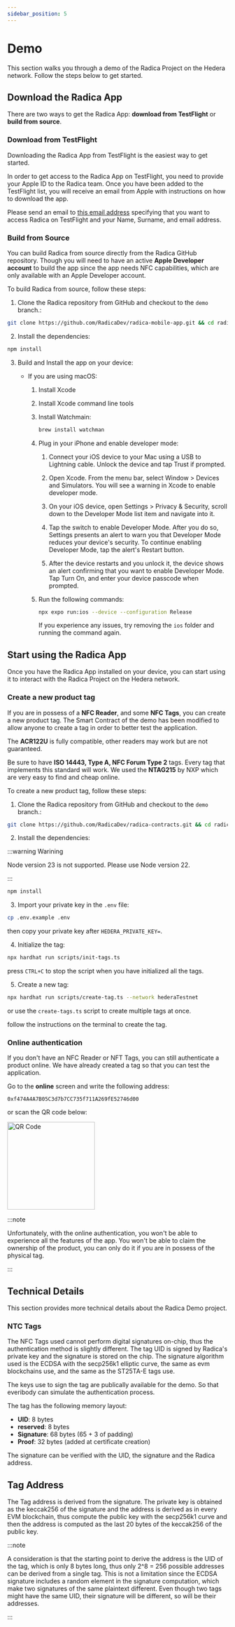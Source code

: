 ```yaml
---
sidebar_position: 5
---
```


# Demo

This section walks you through a demo of the Radica Project on the Hedera network. Follow the steps below to get started.

## Download the Radica App

There are two ways to get the Radica App: **download from TestFlight** or **build from source**.

### Download from TestFlight

Downloading the Radica App from TestFlight is the easiest way to get started.

In order to get access to the Radica App on TestFlight, you need to provide your Apple ID to the Radica team. Once you have been added to the TestFlight list, you will receive an email from Apple with instructions on how to download the app.

Please send an email to [this email address](mailto:francescolaterza+radicademo00@gmail.com) specifying that you want to access Radica on TestFlight and your Name, Surname, and email address.

### Build from Source

You can build Radica from source directly from the Radica GitHub repository. Though you will need to have an active **Apple Developer account** to build the app since the app needs NFC capabilities, which are only available with an Apple Developer account.

To build Radica from source, follow these steps:

1. Clone the Radica repository from GitHub and checkout to the `demo` branch.:

```bash
git clone https://github.com/RadicaDev/radica-mobile-app.git && cd radica-mobile-app && git checkout demo
```

2. Install the dependencies:

```bash
npm install
```

3. Build and Install the app on your device:

   - If you are using macOS:

     1. Install Xcode

     2. Install Xcode command line tools

     3. Install Watchmain:

        ```bash
        brew install watchman
        ```

     4. Plug in your iPhone and enable developer mode:

        1. Connect your iOS device to your Mac using a USB to Lightning cable. Unlock the device and tap Trust if prompted.

        2. Open Xcode. From the menu bar, select Window > Devices and Simulators. You will see a warning in Xcode to enable developer mode.

        3. On your iOS device, open Settings > Privacy & Security, scroll down to the Developer Mode list item and navigate into it.

        4. Tap the switch to enable Developer Mode. After you do so, Settings presents an alert to warn you that Developer Mode reduces your device's security. To continue enabling Developer Mode, tap the alert's Restart button.

        5. After the device restarts and you unlock it, the device shows an alert confirming that you want to enable Developer Mode. Tap Turn On, and enter your device passcode when prompted.

     5. Run the following commands:

        ```bash
        npx expo run:ios --device --configuration Release
        ```

        If you experience any issues, try removing the `ios` folder and running the command again.

## Start using the Radica App

Once you have the Radica App installed on your device, you can start using it to interact with the Radica Project on the Hedera network.

### Create a new product tag

If you are in possess of a **NFC Reader**, and some **NFC Tags**, you can create a new product tag. The Smart Contract of the demo has been modified to allow anyone to create a tag in order to better test the application.

The **ACR122U** is fully compatible, other readers may work but are not guaranteed.

Be sure to have **ISO 14443, Type A, NFC Forum Type 2** tags. Every tag that implements this standard will work. We used the **NTAG215** by NXP which are very easy to find and cheap online.

To create a new product tag, follow these steps:

1. Clone the Radica repository from GitHub and checkout to the `demo` branch.:

```bash
git clone https://github.com/RadicaDev/radica-contracts.git && cd radica-contracts && git checkout demo
```

2. Install the dependencies:

:::warning Warining

Node version 23 is not supported. Please use Node version 22.

:::

```bash
npm install
```

3. Import your private key in the `.env` file:

```bash
cp .env.example .env
```

then copy your private key after `HEDERA_PRIVATE_KEY=`.

4. Initialize the tag:

```bash
npx hardhat run scripts/init-tags.ts
```

press `CTRL+C` to stop the script when you have initialized all the tags.

5. Create a new tag:

```bash
npx hardhat run scripts/create-tag.ts --network hederaTestnet
```

or use the `create-tags.ts` script to create multiple tags at once.

follow the instructions on the terminal to create the tag.

### Online authentication

If you don't have an NFC Reader or NFT Tags, you can still authenticate a product online. We have already created a tag so that you can test the application.

Go to the **online** screen and write the following address:

```
0xf474A4A7B05C3d7b7CC735f711A269fE52746d00
```

or scan the QR code below:

<img src="/img/qr-code.png" alt="QR Code" width="200"/>

:::note

Unfortunately, with the online authentication, you won't be able to experience all the features of the app. You won't be able to claim the ownership of the product, you can only do it if you are in possess of the physical tag.

:::

## Technical Details

This section provides more technical details about the Radica Demo project.

### NTC Tags

The NFC Tags used cannot perform digital signatures on-chip, thus the authentication method is slightly different. The tag UID is signed by Radica's private key and the signature is stored on the chip. The signature algorithm used is the ECDSA with the secp256k1 elliptic curve, the same as evm blockchains use, and the same as the ST25TA-E tags use.

The keys use to sign the tag are publically available for the demo. So that everibody can simulate the authentication process.

The tag has the following memory layout:

- **UID**: 8 bytes
- **reserved**: 8 bytes
- **Signature**: 68 bytes (65 + 3 of padding)
- **Proof**: 32 bytes (added at certificate creation)

The signature can be verified with the UID, the signature and the Radica address.

## Tag Address

The Tag address is derived from the signature. The private key is obtained as the keccak256 of the signature and the address is derived as in every EVM blockchain, thus compute the public key with the secp256k1 curve and then the address is computed as the last 20 bytes of the keccak256 of the public key.

:::note

A consideration is that the starting point to derive the address is the UID of the tag, which is only 8 bytes long, thus only 2^8 = 256 possible addresses can be derived from a single tag. This is not a limitation since the ECDSA signature includes a random element in the signature computation, which make two signatures of the same plaintext different. Even though two tags might have the same UID, their signature will be different, so will be their addresses.

:::
